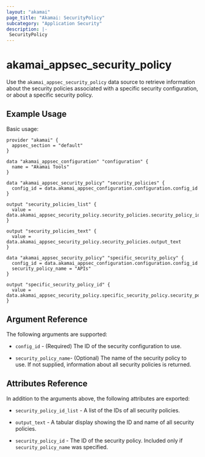 ```yaml
---
layout: "akamai"
page_title: "Akamai: SecurityPolicy"
subcategory: "Application Security"
description: |-
 SecurityPolicy
---
```


# akamai_appsec_security_policy

Use the `akamai_appsec_security_policy` data source to retrieve information about the security policies associated with a specific security configuration, or about a specific security policy.

## Example Usage

Basic usage:

```hcl
provider "akamai" {
  appsec_section = "default"
}

data "akamai_appsec_configuration" "configuration" {
  name = "Akamai Tools"
}

data "akamai_appsec_security_policy" "security_policies" {
  config_id = data.akamai_appsec_configuration.configuration.config_id
}

output "security_policies_list" {
  value = data.akamai_appsec_security_policy.security_policies.security_policy_id_list
}

output "security_policies_text" {
  value = data.akamai_appsec_security_policy.security_policies.output_text
}

data "akamai_appsec_security_policy" "specific_security_policy" {
  config_id = data.akamai_appsec_configuration.configuration.config_id
  security_policy_name = "APIs"
}

output "specific_security_policy_id" {
  value = data.akamai_appsec_security_policy.specific_security_policy.security_policy_id
}
```

## Argument Reference

The following arguments are supported:

* `config_id` - (Required) The ID of the security configuration to use.

* `security_policy_name`- (Optional) The name of the security policy to use. If not supplied, information about all security policies is returned.

## Attributes Reference

In addition to the arguments above, the following attributes are exported:

* `security_policy_id_list` - A list of the IDs of all security policies.

* `output_text` - A tabular display showing the ID and name of all security policies.

* `security_policy_id` - The ID of the security policy. Included only if `security_policy_name` was specified.

